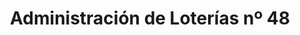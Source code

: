 ---
title: "Administración de Loterías nº 48"
url: /sevilla/administracion-de-loterias-no-48/
shop: lotería
---